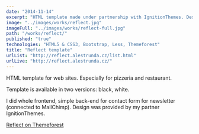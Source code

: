 ```yaml
---
date: "2014-11-14"
excerpt: "HTML template made under partnership with IgnitionThemes. Design in PSDs provided, I made the rest. Available on Themeforest."
image: "../images/works/reflect.jpg"
imageFull: "../images/works/reflect-full.jpg"
path: "/works/reflect/"
published: "true"
technologies: "HTML5 & CSS3, Bootstrap, Less, Themeforest"
title: "Reflect template"
urlList: "http://reflect.alestrunda.cz/list.html"
urlLive: "http://reflect.alestrunda.cz/"
---
```


HTML template for web sites. Especially for pizzeria and restaurant.

Template is available in two versions: black, white.

I did whole frontend, simple back-end for contact form for newsletter (connected to MailChimp). Design was provided by my partner IgnitionThemes.

[Reflect on Themeforest](http://themeforest.net/item/reflect-single-page-html-template/9466264)
